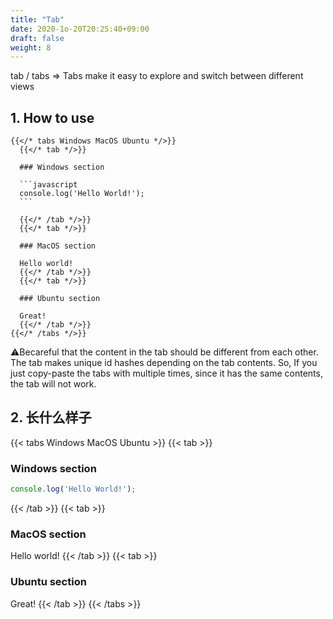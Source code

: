 ```yaml
---
title: "Tab"
date: 2020-1o-20T20:25:40+09:00
draft: false
weight: 8
---
```


tab / tabs => Tabs make it easy to explore and switch between different views

## 1. How to use

`````
{{</* tabs Windows MacOS Ubuntu */>}}
  {{</* tab */>}}

  ### Windows section

  ```javascript
  console.log('Hello World!');
  ```

  {{</* /tab */>}}
  {{</* tab */>}}

  ### MacOS section

  Hello world!
  {{</* /tab */>}}
  {{</* tab */>}}

  ### Ubuntu section

  Great!
  {{</* /tab */>}}
{{</* /tabs */>}}
`````

⚠️Becareful that the content in the tab should be different from each other.
The tab makes unique id hashes depending on the tab contents.
So, If you just copy-paste the tabs with multiple times, since it has the same contents, the tab will not work.

## 2. 长什么样子

{{< tabs Windows MacOS Ubuntu >}}
  {{< tab >}}

  ### Windows section

  ```javascript
  console.log('Hello World!');
  ```

  {{< /tab >}}
  {{< tab >}}

  ### MacOS section

  Hello world!
  {{< /tab >}}
  {{< tab >}}

  ### Ubuntu section

  Great!
  {{< /tab >}}
{{< /tabs >}}